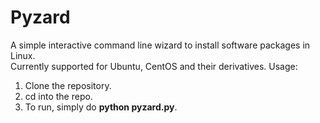 # Pyzard

A simple interactive command line wizard to install software packages in Linux.<br>
Currently supported for Ubuntu, CentOS and their derivatives.
Usage:<br>
1. Clone the repository.<br>
2. cd into the repo.<br>
3. To run, simply do **python pyzard.py**.<br>
